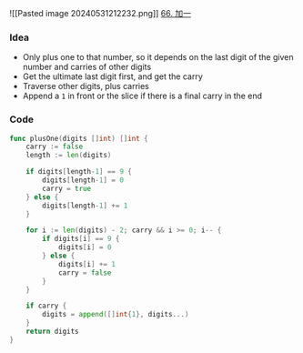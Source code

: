 ![[Pasted image 20240531212232.png]]
[66. 加一](https://leetcode.cn/problems/plus-one/)

### Idea
- Only plus one to that number, so it depends on the last digit of the given number and carries of other digits
- Get the ultimate last digit first, and get the carry
- Traverse other digits, plus carries
- Append a `1` in front or the slice if there is a final carry in the end

### Code
```go
func plusOne(digits []int) []int {
	carry := false
	length := len(digits)

	if digits[length-1] == 9 {
		digits[length-1] = 0
		carry = true
	} else {
		digits[length-1] += 1
	}

	for i := len(digits) - 2; carry && i >= 0; i-- {
		if digits[i] == 9 {
			digits[i] = 0
		} else {
			digits[i] += 1
			carry = false
		}
	}

	if carry {
		digits = append([]int{1}, digits...)
	}
	return digits
}
```